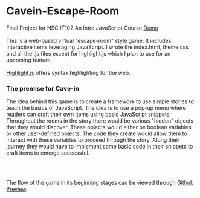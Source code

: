 # Cavein-Escape-Room
  Final Project for NSC IT102 An Intro JavaScript Course [Demo](https://htmlpreview.github.io/?https://github.com/theGaryLarson/Cavein-Escape-Room/blob/main/index.html)
  <br></br>
 This is a web-based virtual "escape-room" style game. It includes interactive items leveraging JavaScript. I wrote the index.html, theme.css and all the .js files  except for highlight.js which I plan to use for an upcoming feature.
   <br></br>
   [Highlight.js](https://highlightjs.org/) offers syntax highlighting for the web.
   
   ### The premise for Cave-in
The idea behind this game is to create a framework to use simple stories to teach the basics of JavaScript. The idea is to use a pop-up menu where readers can craft their own items using basic JavaScript snippets. Throughout the rooms in the story there would be various "hidden" objects that they would discover. These objects would either be boolean variables or other user-defined objects. The code they create would allow them to interact with these variables to proceed through the story. Along their journey they would have to implement some basic code in their snippets to craft items to emerge successful.
   
<br></br>
   
The flow of the game in its beginning stages can be viewed through [Github Preview](https://htmlpreview.github.io/?https://github.com/theGaryLarson/Cavein-Escape-Room/blob/main/index.html).
